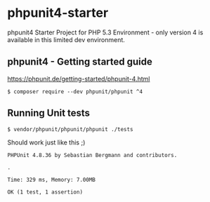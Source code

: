 # phpunit4-starter
phpunit4 Starter Project for PHP 5.3 Environment - only version 4 is available in this limited dev environment.

## phpunit4 - Getting started guide
https://phpunit.de/getting-started/phpunit-4.html
```
$ composer require --dev phpunit/phpunit ^4
```

## Running Unit tests
```
$ vendor/phpunit/phpunit/phpunit ./tests
```
Should work just like this ;)
```
PHPUnit 4.8.36 by Sebastian Bergmann and contributors.

.

Time: 329 ms, Memory: 7.00MB

OK (1 test, 1 assertion)
```
